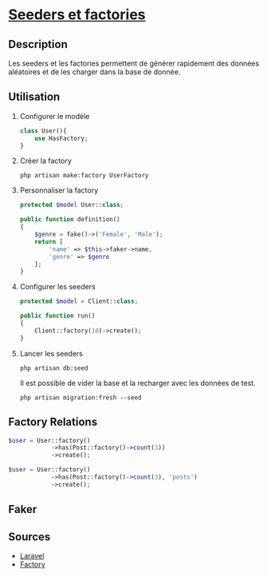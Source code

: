 # [Seeders et factories](../readme.md)

## Description

Les seeders et les factories permettent de générer rapidement des données aléatoires et de les charger dans la base de donnée.

## Utilisation

1. Configurer le modèle

    ```php
    class User(){
        use HasFactory;
    }
    ```

1. Créer la factory

    ```console
    php artisan make:factory UserFactory
    ```

1. Personnaliser la factory

    ```php
    protected $model User::class;

    public function definition()
    {
        $genre = fake()->('Female', 'Male');
        return [
            'name' => $this->faker->name,
            'genre' => $genre
        ];
    }
    ```

1. Configurer les seeders

    ```php
    protected $model = Client::class;

    public function run()
    {
        Client::factory(10)->create();
    }
    ```

1. Lancer les seeders

    ```console
    php artisan db:seed
    ```

    Il est possible de vider la base et la recharger avec les données de test.

    ```console
    php artisan migration:fresh --seed
    ```

## Factory Relations

```php
$user = User::factory()
            ->has(Post::factory()->count(3))
            ->create();
```

```php
$user = User::factory()
            ->has(Post::factory()->count(3), 'posts')
            ->create();
```



## Faker



## Sources

* [Laravel](https://laravel.com/docs/10.x/eloquent-factories)
* [Factory](https://kinsta.com/fr/blog/laravel-model-factories/)
